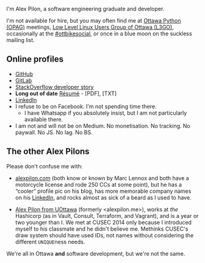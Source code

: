 I'm Alex Pilon, a software engineering graduate and developer.

I'm not available for hire, but you may often find me at [Ottawa Python
(OPAG)][opag] meetings, [Low Level Linux Users Group of Ottawa (L3GO)][l3go],
occasionally at the [#ottbikesocial], or once in a blue moon on the suckless
mailing list.

## Online profiles ##

- [GitHub](https://github.com/pilona/)
- [GitLab](https://gitlab.com/pilona/)
- [StackOverflow developer story](https://stackoverflow.com/users/story/1292120)
- **Long out of date** [Résumé](/resume/resume.html) - [PDF], [TXT]
- [LinkedIn](https://www.linkedin.com/in/alex-pilon-a9a976124)
- I refuse to be on Facebook. I'm not spending time there.
    * I have Whatsapp if you absolutely insist, but I am not particularly
      available there.
- I am not and will not be on Medium. No monetisation. No tracking. No paywall. No JS. No lag. No BS.

## The other Alex Pilons ##

Please don't confuse me with:

- [alexpilon.com][com] (both know or known by Marc Lennox and
  both have a motorcycle license and rode 250 CCs at some point), but he has a
  “cooler” profile pic on his blog, has more memorable company names on his
  [LinkedIn][com-in], and rocks almost as sick of a beard as I used to have.

- [Alex Pilon from UOttawa][me-in] (formerly <alexpilon.me>), works at *the*
  Hashicorp (as in Vault, Consult, Terraform, and Vagrant), and is a year or
  two younger than I. We met at CUSEC 2014 only because I introduced myself to
  his classmate and he didn't believe me. Methinks CUSEC's draw system should
  have used IDs, not names without considering the different `UNIQUE`ness
  needs.

We're all in Ottawa **and** software development, but we're not the same.

[opag]: https://gitter.im/ottawa-python "Gitter - Ottawa Python Authors Group"
[l3go]: https://lists.linux-ottawa.org/sigs-l3go/listinfo.html "sigs-l3go list info"
[com]: http://alexpilon.com "alexpilon .COM yes no HTTPs :-("
[com-in]:  https://www.linkedin.com/in/alex-pilon-33260617/ "alexpilon .COM's LinkedIn"
[me-in]: https://www.linkedin.com/in/alexpilon/#experience-section "alexpilon .ME's LinkedIn"
[#ottbikesocial]: https://twitter.com/ottbikesocial
